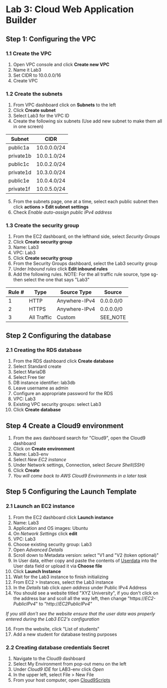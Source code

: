 # Lab 3: Cloud Web Application Builder
## Step 1: Configuring the VPC

### 1.1 Create the VPC
1. Open VPC console and click **Create new VPC**
2. Name it Lab3
3. Set CIDR to 10.0.0.0/16
4. Create VPC
### 1.2 Create the subnets
1. From VPC dashboard click on **Subnets** to the left
2. Click **Create subnet**
3. Select Lab3 for the VPC ID
4. Create the following six subnets (Use add new subnet to make them all in one screen)
   
| Subnet | CIDR |
| --- | --- |
| public1a | 10.0.0.0/24 |
| private1b | 10.0.1.0/24 |
| public1c | 10.0.2.0/24 |
| private1d | 10.3.0.0/24 |
| public1e | 10.0.4.0/24 |
| private1f | 10.0.5.0/24 |

5. From the subnets page, one at a time, select each public subnet then click **actions > Edit subnet settings**
6. Check *Enable auto-assign public IPv4 address*

### 1.3 Create the security group
1. From the EC2 dashboard, on the lefthand side, select *Security Groups*
2. Click **Create security group**
3. Name: Lab3
4. VPC: Lab3
5. Click **Create security group**
6. From the Security Groups dashboard, select the Lab3 security group
7. Under *Inbound rules* click **Edit inbound rules**
8. Add the following rules. NOTE: For the all traffic rule source, type sg- then select the one that says "Lab3"

| Rule # | Type | Source Type | Source |
| --- | --- | --- | --- |
| 1 | HTTP | Anywhere-IPv4 | 0.0.0.0/0 |
| 2 | HTTPS | Anywhere-IPv4 | 0.0.0.0/0 |
| 3 | All Traffic | Custom | SEE_NOTE |


## Step 2 Configuring the database

### 2.1 Creating the RDS database
1. From the RDS dashboard click **Create database**
2. Select Standard create
3. Select MariaDB
4. Select Free tier
5. DB instance identifier: lab3db
6. Leave username as admin
7. Configure an appropriate password for the RDS
8. VPC: Lab3
9. Existing VPC security groups: select Lab3
10. Click **Create database**

## Step 4 Create a Cloud9 environment
1. From the aws dashboard search for "Cloud9", open the Cloud9 dashboard
2. Click on **Create environment**
3. Name: Lab3-env
4. Select *New EC2 instance*
5. Under Network settings, Connection, select *Secure Shell(SSH)*
6. Click **Create**
7. *You will come back to AWS Cloud9 Environments in a later task*

## Step 5 Configuring the Launch Template

### 2.1 Launch an EC2 instance
1. From the EC2 dashboard click **Launch instance**
2. Name: Lab3
3. Application and OS images: Ubuntu
4. On *Network Settings* click **edit**
5. VPC: Lab3
6. Choose existing security group: Lab3
7. Open *Advanced Details*
9. Scroll down to Metadata version: select "V1 and "V2 (token optional)"
10. In User data, either copy and paste the contents of [Userdata](UserdataScript-phase-2.sh) into the User data field or upload it via **Choose file**
11. Click **Launch Instance**
12. Wait for the Lab3 instance to finish initializing
13. From EC2 > Instances, select the Lab3 instance
14. In the *Details* tab click *open address* under Public IPv4 Address
15. You should see a website titled "XYZ University", if you don't click on the address bar and scoll all the way left, then change "https://*EC2-PublicIPv4*" to "http://*EC2PublicIPv4"*
   
*If you still don't see the website ensure that the user data was properly entered during the Lab3 EC2's configuration*

16. From the website, click "List of students"
17. Add a new student for database testing purposes

### 2.2 Creating database credentials Secret

1. Navigate to the Cloud9 dashboard
2. Select My Environment from pop-out menu on the left
3. Under *Cloud9 IDE* for LAB3-env click *Open*
4. In the upper left, select File > New File
5. From your host computer, open [Cloud9Scripts](cloud9-scripts.yml)
 
   

